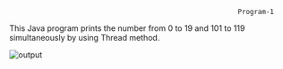                                                              Program-1
   This Java program prints the number from 0 to 19 and 101 to 119 simultaneously by using Thread method.


 ![output](https://user-images.githubusercontent.com/99186533/206731874-d53af8c4-d6b6-430a-9d73-385162f8db87.png)
